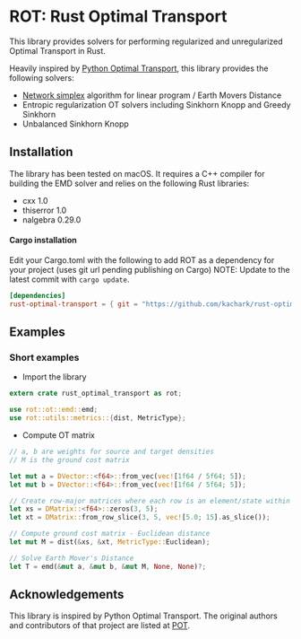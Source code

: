 # ROT: Rust Optimal Transport

This library provides solvers for performing regularized and unregularized Optimal Transport in Rust.

Heavily inspired by [Python Optimal Transport](https://pythonot.github.io), this library provides the following solvers: 
- [Network simplex](https://github.com/nbonneel/network_simplex) algorithm for linear program / Earth Movers Distance
- Entropic regularization OT solvers including Sinkhorn Knopp and Greedy Sinkhorn
- Unbalanced Sinkhorn Knopp

## Installation

The library has been tested on macOS. It requires a C++ compiler for building the EMD solver and relies on the following Rust libraries:

- cxx 1.0
- thiserror 1.0
- nalgebra 0.29.0

#### Cargo installation
Edit your Cargo.toml with the following to add ROT as a dependency for your project (uses git url pending publishing on Cargo)
NOTE: Update to the latest commit with ```cargo update```.

```toml
[dependencies]
rust-optimal-transport = { git = "https://github.com/kachark/rust-optimal-transport", branch = "main" }
```

## Examples

### Short examples

* Import the library

```rust
extern crate rust_optimal_transport as rot;

use rot::ot::emd::emd;
use rot::utils::metrics::{dist, MetricType};
```

* Compute OT matrix

```rust
// a, b are weights for source and target densities
// M is the ground cost matrix

let mut a = DVector::<f64>::from_vec(vec![1f64 / 5f64; 5]);
let mut b = DVector::<f64>::from_vec(vec![1f64 / 5f64; 5]);

// Create row-major matrices where each row is an element/state within the density
let xs = DMatrix::<f64>::zeros(3, 5);
let xt = DMatrix::from_row_slice(3, 5, vec![5.0; 15].as_slice());

// Compute ground cost matrix - Euclidean distance
let mut M = dist(&xs, &xt, MetricType::Euclidean);

// Solve Earth Mover's Distance
let T = emd(&mut a, &mut b, &mut M, None, None)?;
```

## Acknowledgements

This library is inspired by Python Optimal Transport. The original authors and contributors of that project are listed at [POT](https://github.com/PythonOT/POT#acknowledgements).

